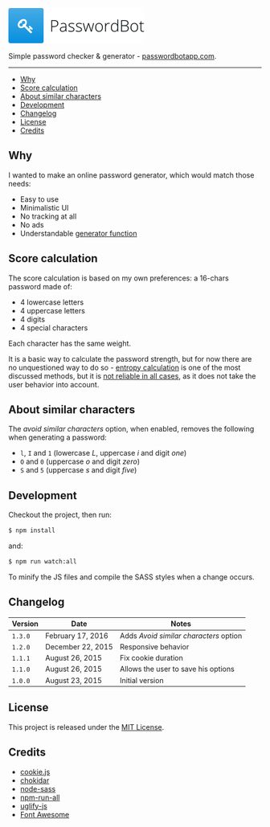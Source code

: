 ![PasswordBot](logo.png)

Simple password checker & generator - [passwordbotapp.com](http://passwordbotapp.com).

---

* [Why](#why)
* [Score calculation](#score-calculation)
* [About similar characters](#about-similar-characters)
* [Development](#development)
* [Changelog](#changelog)
* [License](#license)
* [Credits](#credits)

## Why

I wanted to make an online password generator, which would match those needs:

* Easy to use
* Minimalistic UI
* No tracking at all
* No ads
* Understandable [generator function](assets/js/src/generator.js)

## Score calculation

The score calculation is based on my own preferences: a 16-chars password made of:

* 4 lowercase letters
* 4 uppercase letters
* 4 digits
* 4 special characters

Each character has the same weight.

It is a basic way to calculate the password strength, but for now there are no unquestioned way to do so - [entropy calculation](https://en.wikipedia.org/wiki/Password_strength#Entropy_as_a_measure_of_password_strength) is one of the most discussed methods, but it is [not reliable in all cases](https://diogomonica.com/posts/password-security-why-the-horse-battery-staple-is-not-correct/), as it does not take the user behavior into account.

## About similar characters

The *avoid similar characters* option, when enabled, removes the following when generating a password:

* `l`, `I` and `1` (lowercase *L*, uppercase *i* and digit *one*)
* `O` and `0` (uppercase *o* and digit *zero*)
* `S` and `5` (uppercase *s* and digit *five*)

## Development

Checkout the project, then run:

```bash
$ npm install
```

and:

```bash
$ npm run watch:all
```

To minify the JS files and compile the SASS styles when a change occurs.

## Changelog

| Version | Date | Notes |
| --- | --- | --- |
| `1.3.0` | February 17, 2016 | Adds *Avoid similar characters* option |
| `1.2.0` | December 22, 2015 | Responsive behavior |
| `1.1.1` | August 26, 2015 | Fix cookie duration |
| `1.1.0` | August 26, 2015 | Allows the user to save his options |
| `1.0.0` | August 23, 2015 | Initial version |

## License

This project is released under the [MIT License](license).

## Credits

* [cookie.js](https://github.com/js-coder/cookie.js)
* [chokidar](https://github.com/kimmobrunfeldt/chokidar-cli)
* [node-sass](https://github.com/sass/node-sass)
* [npm-run-all](https://github.com/mysticatea/npm-run-all)
* [uglify-js](https://github.com/mishoo/UglifyJS2)
* [Font Awesome](http://fontawesome.io/)
